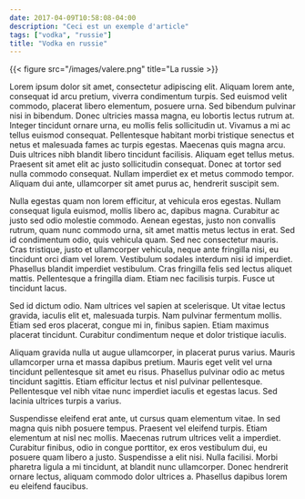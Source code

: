 ```yaml
---
date: 2017-04-09T10:58:08-04:00
description: "Ceci est un exemple d'article"
tags: ["vodka", "russie"]
title: "Vodka en russie"
---
```


{{< figure src="/images/valere.png" title="La russie >}}

Lorem ipsum dolor sit amet, consectetur adipiscing elit. Aliquam lorem ante, consequat id arcu pretium, viverra condimentum turpis. Sed euismod velit commodo, placerat libero elementum, posuere urna. Sed bibendum pulvinar nisi in bibendum. Donec ultricies massa magna, eu lobortis lectus rutrum at. Integer tincidunt ornare urna, eu mollis felis sollicitudin ut. Vivamus a mi ac tellus euismod consequat. Pellentesque habitant morbi tristique senectus et netus et malesuada fames ac turpis egestas. Maecenas quis magna arcu. Duis ultrices nibh blandit libero tincidunt facilisis. Aliquam eget tellus metus. Praesent sit amet elit ac justo sollicitudin consequat. Donec at tortor sed nulla commodo consequat. Nullam imperdiet ex et metus commodo tempor. Aliquam dui ante, ullamcorper sit amet purus ac, hendrerit suscipit sem.

Nulla egestas quam non lorem efficitur, at vehicula eros egestas. Nullam consequat ligula euismod, mollis libero ac, dapibus magna. Curabitur ac justo sed odio molestie commodo. Aenean egestas, justo non convallis rutrum, quam nunc commodo urna, sit amet mattis metus lectus in erat. Sed id condimentum odio, quis vehicula quam. Sed nec consectetur mauris. Cras tristique, justo et ullamcorper vehicula, neque ante fringilla nisi, eu tincidunt orci diam vel lorem. Vestibulum sodales interdum nisi id imperdiet. Phasellus blandit imperdiet vestibulum. Cras fringilla felis sed lectus aliquet mattis. Pellentesque a fringilla diam. Etiam nec facilisis turpis. Fusce ut tincidunt lacus.

Sed id dictum odio. Nam ultrices vel sapien at scelerisque. Ut vitae lectus gravida, iaculis elit et, malesuada turpis. Nam pulvinar fermentum mollis. Etiam sed eros placerat, congue mi in, finibus sapien. Etiam maximus placerat tincidunt. Curabitur condimentum neque et dolor tristique iaculis.

Aliquam gravida nulla ut augue ullamcorper, in placerat purus varius. Mauris ullamcorper urna et massa dapibus pretium. Mauris eget velit vel urna tincidunt pellentesque sit amet eu risus. Phasellus pulvinar odio ac metus tincidunt sagittis. Etiam efficitur lectus et nisl pulvinar pellentesque. Pellentesque vel nibh vitae nunc imperdiet iaculis et egestas lacus. Sed lacinia ultrices turpis a varius.

Suspendisse eleifend erat ante, ut cursus quam elementum vitae. In sed magna quis nibh posuere tempus. Praesent vel eleifend turpis. Etiam elementum at nisl nec mollis. Maecenas rutrum ultrices velit a imperdiet. Curabitur finibus, odio in congue porttitor, ex eros vestibulum dui, eu posuere quam libero a justo. Suspendisse a elit nisi. Nulla facilisi. Morbi pharetra ligula a mi tincidunt, at blandit nunc ullamcorper. Donec hendrerit ornare lectus, aliquam commodo dolor ultrices a. Phasellus dapibus lorem eu eleifend faucibus. 
